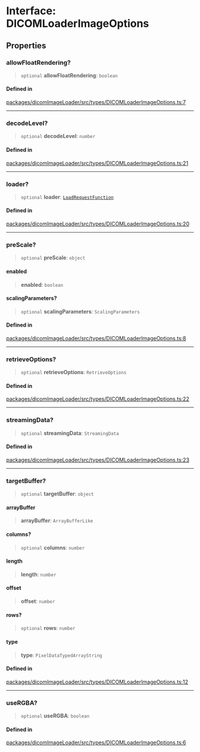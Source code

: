 # Interface: DICOMLoaderImageOptions

## Properties

### allowFloatRendering?

> `optional` **allowFloatRendering**: `boolean`

#### Defined in

[packages/dicomImageLoader/src/types/DICOMLoaderImageOptions.ts:7](https://github.com/cornerstonejs/cornerstone3D/blob/5addf8e516390235f8a3d16ccc818957013f098f/packages/dicomImageLoader/src/types/DICOMLoaderImageOptions.ts#L7)

***

### decodeLevel?

> `optional` **decodeLevel**: `number`

#### Defined in

[packages/dicomImageLoader/src/types/DICOMLoaderImageOptions.ts:21](https://github.com/cornerstonejs/cornerstone3D/blob/5addf8e516390235f8a3d16ccc818957013f098f/packages/dicomImageLoader/src/types/DICOMLoaderImageOptions.ts#L21)

***

### loader?

> `optional` **loader**: [`LoadRequestFunction`](../type-aliases/LoadRequestFunction.md)

#### Defined in

[packages/dicomImageLoader/src/types/DICOMLoaderImageOptions.ts:20](https://github.com/cornerstonejs/cornerstone3D/blob/5addf8e516390235f8a3d16ccc818957013f098f/packages/dicomImageLoader/src/types/DICOMLoaderImageOptions.ts#L20)

***

### preScale?

> `optional` **preScale**: `object`

#### enabled

> **enabled**: `boolean`

#### scalingParameters?

> `optional` **scalingParameters**: `ScalingParameters`

#### Defined in

[packages/dicomImageLoader/src/types/DICOMLoaderImageOptions.ts:8](https://github.com/cornerstonejs/cornerstone3D/blob/5addf8e516390235f8a3d16ccc818957013f098f/packages/dicomImageLoader/src/types/DICOMLoaderImageOptions.ts#L8)

***

### retrieveOptions?

> `optional` **retrieveOptions**: `RetrieveOptions`

#### Defined in

[packages/dicomImageLoader/src/types/DICOMLoaderImageOptions.ts:22](https://github.com/cornerstonejs/cornerstone3D/blob/5addf8e516390235f8a3d16ccc818957013f098f/packages/dicomImageLoader/src/types/DICOMLoaderImageOptions.ts#L22)

***

### streamingData?

> `optional` **streamingData**: `StreamingData`

#### Defined in

[packages/dicomImageLoader/src/types/DICOMLoaderImageOptions.ts:23](https://github.com/cornerstonejs/cornerstone3D/blob/5addf8e516390235f8a3d16ccc818957013f098f/packages/dicomImageLoader/src/types/DICOMLoaderImageOptions.ts#L23)

***

### targetBuffer?

> `optional` **targetBuffer**: `object`

#### arrayBuffer

> **arrayBuffer**: `ArrayBufferLike`

#### columns?

> `optional` **columns**: `number`

#### length

> **length**: `number`

#### offset

> **offset**: `number`

#### rows?

> `optional` **rows**: `number`

#### type

> **type**: `PixelDataTypedArrayString`

#### Defined in

[packages/dicomImageLoader/src/types/DICOMLoaderImageOptions.ts:12](https://github.com/cornerstonejs/cornerstone3D/blob/5addf8e516390235f8a3d16ccc818957013f098f/packages/dicomImageLoader/src/types/DICOMLoaderImageOptions.ts#L12)

***

### useRGBA?

> `optional` **useRGBA**: `boolean`

#### Defined in

[packages/dicomImageLoader/src/types/DICOMLoaderImageOptions.ts:6](https://github.com/cornerstonejs/cornerstone3D/blob/5addf8e516390235f8a3d16ccc818957013f098f/packages/dicomImageLoader/src/types/DICOMLoaderImageOptions.ts#L6)
